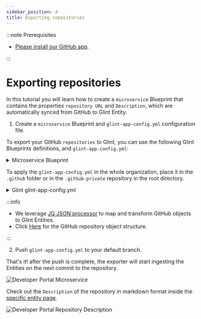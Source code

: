 ```yaml
---
sidebar_position: 4
title: Exporting repositories
---
```


:::note Prerequisites

- [Please install our GitHub app](../../git/github/installation.md).

:::

# Exporting repositories

In this tutorial you will learn how to create a `microservice` Blueprint that contains the properties `repository URL` and `Description`, which are automatically synced from GitHub to Glint Entity.

1. Create a `microservice` Blueprint and `glint-app-config.yml` configuration file.

To export your GitHub `repositories` to Glint, you can use the following Glint Blueprints definitions, and `glint-app-config.yml`:

<details>
<summary> Microservice Blueprint </summary>

```json showLineNumbers
{
  "identifier": "microservice",
  "title": "Microservice",
  "icon": "Microservice",
  "schema": {
    "properties": {
      "description": {
        "title": "Description",
        "type": "string",
        "format": "markdown"
      },
      "url": {
        "title": "URL",
        "format": "url",
        "type": "string"
      }
    },
    "required": []
  },
  "mirrorProperties": {},
  "calculationProperties": {},
  "relations": {}
}
```

</details>

To apply the `glint-app-config.yml` in the whole organization, place it in the `.github` folder or in the `.github-private` repository in the root directory.

<details>

<summary> Glint glint-app-config.yml </summary>

```yaml showLineNumbers
resources:
  - kind: repository
    selector:
      query: "true" # JQ boolean query. If evaluated to false - skip syncing the object.
    glint:
      entity:
        mappings:
          identifier: ".name" # The Entity identifier will be the repository name. After the creation of the Entity the exporter will send `PATCH` requests to update this repository within Glint.
          title: ".name"
          blueprint: '"microservice"'
          properties:
            url: ".html_url" # fetching from GitHub metadata the repository url and injecting it as a url proeprty
            description: ".description" # fetching from GitHub metadata the description and injecting it as a markdown proeprty
```

</details>

:::info

- We leverage [JQ JSON processor](https://stedolan.github.io/jq/manual/) to map and transform GitHub objects to Glint Entities.
- Click [Here](https://docs.github.com/en/rest/repos/repos#get-a-repository) for the GitHub repository object structure.

:::

2. Push `glint-app-config.yml` to your default branch.

That's it! after the push is complete, the exporter will start ingesting the Entities on the next commit to the repository.

![Developer Portal Microservice](../../../../../static/img/integrations/github-app/MicroserviceGitHub.png)

Check out the `Description` of the repository in markdown format inside the [specific entity page](../../../../customize-pages-dashboards-and-plugins/page/entity-page.md).

![Developer Portal Repository Description](../../../../../static/img/integrations/github-app/MicroserviceDescription.png)
